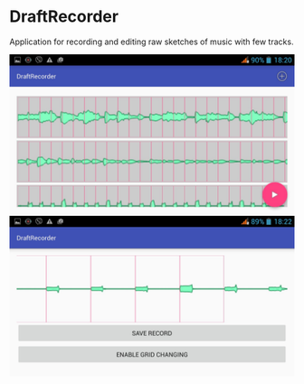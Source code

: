 # DraftRecorder

Application for recording and editing raw sketches of music with few tracks.



![](1.jpg)
![](2.jpg)
